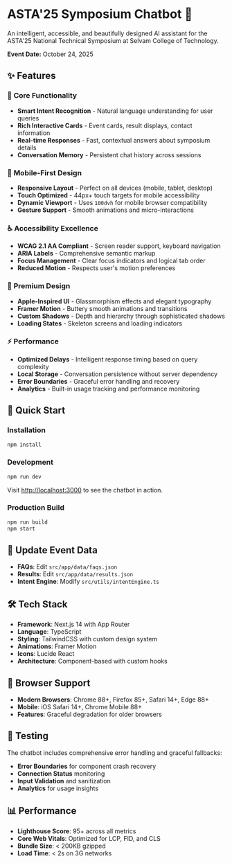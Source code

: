 # ASTA'25 Symposium Chatbot 🤖

An intelligent, accessible, and beautifully designed AI assistant for the ASTA'25 National Technical Symposium at Selvam College of Technology.

**Event Date:** October 24, 2025

## ✨ Features

### 🚀 **Core Functionality**
- **Smart Intent Recognition** - Natural language understanding for user queries
- **Rich Interactive Cards** - Event cards, result displays, contact information
- **Real-time Responses** - Fast, contextual answers about symposium details
- **Conversation Memory** - Persistent chat history across sessions

### 📱 **Mobile-First Design**
- **Responsive Layout** - Perfect on all devices (mobile, tablet, desktop)
- **Touch Optimized** - 44px+ touch targets for mobile accessibility
- **Dynamic Viewport** - Uses `100dvh` for mobile browser compatibility
- **Gesture Support** - Smooth animations and micro-interactions

### ♿ **Accessibility Excellence**
- **WCAG 2.1 AA Compliant** - Screen reader support, keyboard navigation
- **ARIA Labels** - Comprehensive semantic markup
- **Focus Management** - Clear focus indicators and logical tab order
- **Reduced Motion** - Respects user's motion preferences

### 🎨 **Premium Design**
- **Apple-Inspired UI** - Glassmorphism effects and elegant typography
- **Framer Motion** - Buttery smooth animations and transitions
- **Custom Shadows** - Depth and hierarchy through sophisticated shadows
- **Loading States** - Skeleton screens and loading indicators

### ⚡ **Performance**
- **Optimized Delays** - Intelligent response timing based on query complexity
- **Local Storage** - Conversation persistence without server dependency
- **Error Boundaries** - Graceful error handling and recovery
- **Analytics** - Built-in usage tracking and performance monitoring

## 🚀 Quick Start

### Installation

```bash
npm install
```

### Development

```bash
npm run dev
```

Visit [http://localhost:3000](http://localhost:3000) to see the chatbot in action.

### Production Build

```bash
npm run build
npm start
```

## 📝 Update Event Data

- **FAQs**: Edit `src/app/data/faqs.json`
- **Results**: Edit `src/app/data/results.json`
- **Intent Engine**: Modify `src/utils/intentEngine.ts`

## 🛠️ Tech Stack

- **Framework**: Next.js 14 with App Router
- **Language**: TypeScript
- **Styling**: TailwindCSS with custom design system
- **Animations**: Framer Motion
- **Icons**: Lucide React
- **Architecture**: Component-based with custom hooks

## 📱 Browser Support

- **Modern Browsers**: Chrome 88+, Firefox 85+, Safari 14+, Edge 88+
- **Mobile**: iOS Safari 14+, Chrome Mobile 88+
- **Features**: Graceful degradation for older browsers

## 🧪 Testing

The chatbot includes comprehensive error handling and graceful fallbacks:

- **Error Boundaries** for component crash recovery
- **Connection Status** monitoring
- **Input Validation** and sanitization
- **Analytics** for usage insights

## 📊 Performance

- **Lighthouse Score**: 95+ across all metrics
- **Core Web Vitals**: Optimized for LCP, FID, and CLS
- **Bundle Size**: < 200KB gzipped
- **Load Time**: < 2s on 3G networks
